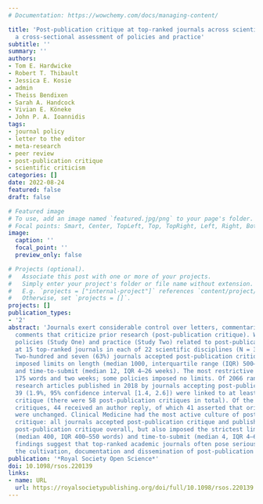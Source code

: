 ```yaml
---
# Documentation: https://wowchemy.com/docs/managing-content/

title: 'Post-publication critique at top-ranked journals across scientific disciplines:
  a cross-sectional assessment of policies and practice'
subtitle: ''
summary: ''
authors:
- Tom E. Hardwicke
- Robert T. Thibault
- Jessica E. Kosie
- admin
- Theiss Bendixen
- Sarah A. Handcock
- Vivian E. Köneke
- John P. A. Ioannidis
tags:
- journal policy
- letter to the editor
- meta-research
- peer review
- post-publication critique
- scientific criticism
categories: []
date: 2022-08-24
featured: false
draft: false

# Featured image
# To use, add an image named `featured.jpg/png` to your page's folder.
# Focal points: Smart, Center, TopLeft, Top, TopRight, Left, Right, BottomLeft, Bottom, BottomRight.
image:
  caption: ''
  focal_point: ''
  preview_only: false

# Projects (optional).
#   Associate this post with one or more of your projects.
#   Simply enter your project's folder or file name without extension.
#   E.g. `projects = ["internal-project"]` references `content/project/deep-learning/index.md`.
#   Otherwise, set `projects = []`.
projects: []
publication_types:
- '2'
abstract: 'Journals exert considerable control over letters, commentaries and online
  comments that criticize prior research (post-publication critique). We assessed
  policies (Study One) and practice (Study Two) related to post-publication critique
  at 15 top-ranked journals in each of 22 scientific disciplines (N = 330 journals).
  Two-hundred and seven (63%) journals accepted post-publication critique and often
  imposed limits on length (median 1000, interquartile range (IQR) 500–1200 words)
  and time-to-submit (median 12, IQR 4–26 weeks). The most restrictive limits were
  175 words and two weeks; some policies imposed no limits. Of 2066 randomly sampled
  research articles published in 2018 by journals accepting post-publication critique,
  39 (1.9%, 95% confidence interval [1.4, 2.6]) were linked to at least one post-publication
  critique (there were 58 post-publication critiques in total). Of the 58 post-publication
  critiques, 44 received an author reply, of which 41 asserted that original conclusions
  were unchanged. Clinical Medicine had the most active culture of post-publication
  critique: all journals accepted post-publication critique and published the most
  post-publication critique overall, but also imposed the strictest limits on length
  (median 400, IQR 400–550 words) and time-to-submit (median 4, IQR 4–6 weeks). Our
  findings suggest that top-ranked academic journals often pose serious barriers to
  the cultivation, documentation and dissemination of post-publication critique.'
publication: '*Royal Society Open Science*'
doi: 10.1098/rsos.220139
links:
- name: URL
  url: https://royalsocietypublishing.org/doi/full/10.1098/rsos.220139
---
```

